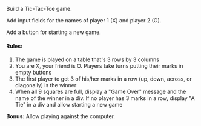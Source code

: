 <p>Build a Tic-Tac-Toe game.</p>

<p>
Add input fields for the names of player 1 (X) and player 2 (O).
</p>

<p>
Add a button for starting a new game.
</p>

<h4>Rules:</h4>
<ol>
<li>The game is played on a table that's 3 rows by 3 columns</li>

<li>You are X, your friend is O. Players take turns putting their marks in empty buttons</li>

<li>The first player to get 3 of his/her marks in a row (up, down, across, or diagonally) is the winner</li>

<li>When all 9 squares are full, display a "Game Over" message and the name of the winner in a div. If no player has 3 marks in a row, display "A Tie" in a div and allow starting a new game</li>
</ol>

<b>Bonus:</b> Allow playing against the computer.